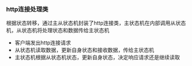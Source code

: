 ### http连接处理类
根据状态转移，通过主从状态机封装了http连接类，主状态机在内部调用从状态机，从状态机将处理状态和数据传给主状态机
* 客户端发出http连接请求
* 从状态机读取数据，更新自身状态和接收数据，传给主状态机
* 主状态机根据从状态机状态，更新自身状态，决定响应请求还是继续读取
